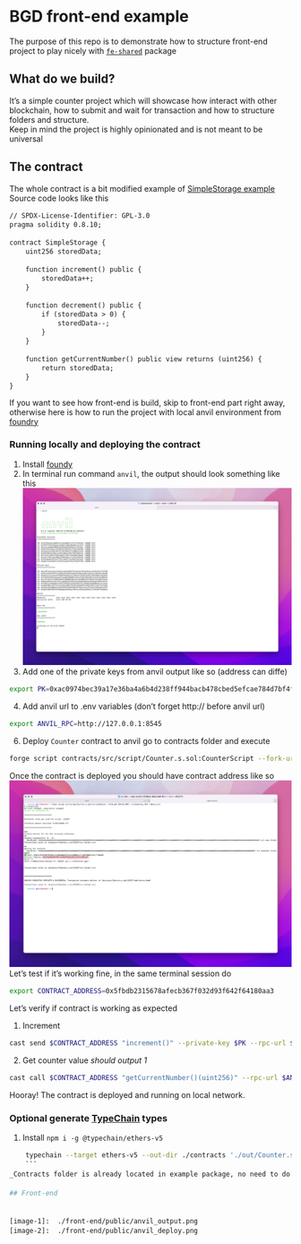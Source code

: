 # BGD front-end example
The purpose of this repo is to demonstrate how to structure front-end project to play nicely with [`fe-shared`](https://github.com/bgd-labs/fe-shared) package

## What do we build?
It’s a simple counter project which will showcase how interact with other blockchain, how to submit and wait for transaction and how to structure folders and structure.  
Keep in mind the project is highly opinionated and is not meant to be universal

## The contract
The whole contract is a bit modified example of [SimpleStorage example](https://docs.soliditylang.org/en/develop/introduction-to-smart-contracts.html#storage-example)
Source code looks like this 

```Solidity
// SPDX-License-Identifier: GPL-3.0
pragma solidity 0.8.10;

contract SimpleStorage {
    uint256 storedData;

    function increment() public {
        storedData++;
    }

    function decrement() public {
        if (storedData > 0) {
            storedData--;
        }
    }

    function getCurrentNumber() public view returns (uint256) {
        return storedData;
    }
}

```

If you want to see how front-end is build, skip to front-end part right away, otherwise here is how to run the project with local anvil environment from [foundry](https://github.com/foundry-rs/foundry)
### Running locally and deploying the contract
1. Install [foundy](https://getfoundry.sh)
2. In terminal run command `anvil`, the output should look something like this  
    ![Anvil output](./front-end/public/anvil_output.png)
3. Add one of the private keys from anvil output like so (address can diffe)
```bash
export PK=0xac0974bec39a17e36ba4a6b4d238ff944bacb478cbed5efcae784d7bf4f2ff80
```
4. Add anvil url to .env variables (don’t forget http:// before anvil url) 
```bash
export ANVIL_RPC=http://127.0.0.1:8545
```
6. Deploy `Counter` contract to anvil go to contracts folder and execute
```bash
forge script contracts/src/script/Counter.s.sol:CounterScript --fork-url $ANVIL_RPC --private-key $PK --broadcast
```

Once the contract is deployed you should have contract address like so
![Contract deployed output](./front-end/public/anvil_deploy.png)
Let’s test if it’s working fine, in the same terminal session do
```bash
export CONTRACT_ADDRESS=0x5fbdb2315678afecb367f032d93f642f64180aa3
```
Let’s verify if contract is working as expected
1. Increment 
```bash
cast send $CONTRACT_ADDRESS "increment()" --private-key $PK --rpc-url $ANVIL_RPC
```
2. Get counter value _should output 1_
```bash
cast call $CONTRACT_ADDRESS "getCurrentNumber()(uint256)" --rpc-url $ANVIL_RPC
```

Hooray! The contract is deployed and running on local network. 

### Optional generate [TypeChain](https://github.com/dethcrypto/TypeChain) types
1. Install `npm i -g @typechain/ethers-v5 `
```bash
	typechain --target ethers-v5 --out-dir ./contracts './out/Counter.sol/**.json'
	```
_Contracts folder is already located in example package, no need to do anything_

## Front-end


[image-1]:	./front-end/public/anvil_output.png
[image-2]:	./front-end/public/anvil_deploy.png
